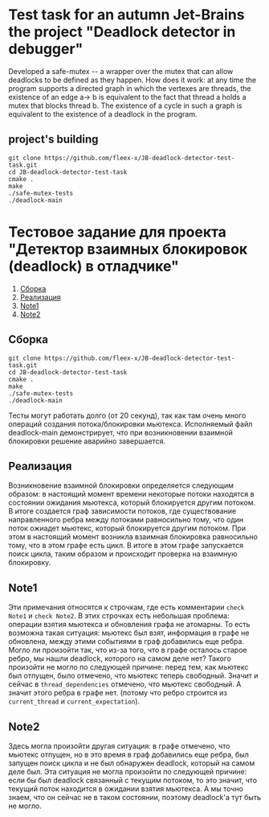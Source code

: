 # Test task for an autumn Jet-Brains the project "Deadlock detector in debugger" 

Developed a safe-mutex -- a wrapper over the mutex that can allow deadlocks to be defined as they happen. How does it work: at any time the program supports a
directed graph in which the vertexes are threads, the existence of an edge a-> b is equivalent to the fact that thread a holds a mutex that blocks thread b. The existence of a cycle in such a graph is equivalent to the existence of a deadlock in the program.

## project's building

```
git clone https://github.com/fleex-x/JB-deadlock-detector-test-task.git
cd JB-deadlock-detector-test-task
cmake .
make
./safe-mutex-tests
./deadlock-main
```



# Тестовое задание для проекта "Детектор взаимных блокировок (deadlock) в отладчике"

1. [Сборка](#Сборка)
1. [Реализация](#Реализация)
1. [Note1](#Note1)
1. [Note2](#Note2)


## Сборка

```
git clone https://github.com/fleex-x/JB-deadlock-detector-test-task.git
cd JB-deadlock-detector-test-task
cmake .
make
./safe-mutex-tests
./deadlock-main
```

Тесты могут работать долго (от 20 секунд), так как там очень много операций создания потока/блокировки мьютекса. Исполняемый файл deadlock-main демонстрирует, что при возникновении взаимной блокировки решение аварийно завершается.

## Реализация
Возникновение взаимной блокировки определяется следующим образом: в настоящий момент времени некоторые потоки находятся в состоянии ожидания мьютекса, который блокируется другим потоком. В итоге создается граф зависимости потоков, где существование направленного ребра между потоками  равносильно тому, что один поток ожиадет мьютекс, который блокируется другим потоком. При этом в настоящий момент возникла взаимная блокировка равносильно тому, что в этом графе есть цикл. В итоге в этом графе запускается поиск цикла, таким образом и происходит проверка на взаимную блокировку.

## Note1
Эти примечания относятся к строчкам, где есть комментарии `check Note1` и `check Note2`.
В этих строчках есть небольшая проблема: операции взятия мьютекса и обновления графа не атомарны. То есть возможна такая ситуация: мьютекс был взят, информация в графе не обновлена, между этими событиями в граф добавились еще ребра. Могло ли произойти так, что из-за того, что в графе осталось старое ребро, мы нашли deadlock, которого на самом деле нет? Такого произойти не могло по следующей причине: перед тем, как мьютекс был отпущен, было отмечено, что мьютекс теперь свободный. Значит и сейчас в `thread_dependencies` отмечено, что мьютекс свободный. А значит этого ребра в графе нет. (потому что ребро строится из `current_thread` и `current_expectation`).

## Note2
Здесь могла произойти другая ситуация: в графе отмечено, что мьютекс отпущен, но в это время в граф добавились еще ребра, был запущен поиск цикла и не был обнаружен deadlock, который на самом деле был. Эта ситуация не могла произойти по следующей причине: если бы был deadlock связанный с текущим потоком, то это значит, что текущий поток находится в ожидании взятия мьютекса. А мы точно знаем, что он сейчас не в таком состоянии, поэтому deadlock'a тут быть не могло.